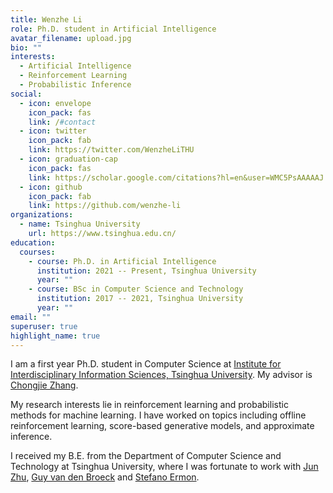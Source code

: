 ```yaml
---
title: Wenzhe Li
role: Ph.D. student in Artificial Intelligence
avatar_filename: upload.jpg
bio: ""
interests:
  - Artificial Intelligence
  - Reinforcement Learning
  - Probabilistic Inference
social:
  - icon: envelope
    icon_pack: fas
    link: /#contact
  - icon: twitter
    icon_pack: fab
    link: https://twitter.com/WenzheLiTHU
  - icon: graduation-cap
    icon_pack: fas
    link: https://scholar.google.com/citations?hl=en&user=WMC5PsAAAAAJ
  - icon: github
    icon_pack: fab
    link: https://github.com/wenzhe-li
organizations:
  - name: Tsinghua University
    url: https://www.tsinghua.edu.cn/
education:
  courses:
    - course: Ph.D. in Artificial Intelligence
      institution: 2021 -- Present, Tsinghua University
      year: ""
    - course: BSc in Computer Science and Technology
      institution: 2017 -- 2021, Tsinghua University
      year: ""
email: ""
superuser: true
highlight_name: true
---
```

I am a first year Ph.D. student in Computer Science at [Institute for Interdisciplinary Information Sciences, Tsinghua University](https://iiis.tsinghua.edu.cn/en/about/). My advisor is [Chongjie Zhang](http://people.iiis.tsinghua.edu.cn/~zhang/).

My research interests lie in reinforcement learning and probabilistic methods for machine learning. I have worked on topics including offline reinforcement learning, score-based generative models, and approximate inference.

I received my B.E. from the Department of Computer Science and Technology at Tsinghua University, where I was fortunate to work with [Jun Zhu](https://ml.cs.tsinghua.edu.cn/~jun/index.shtml), [Guy van den Broeck](https://web.cs.ucla.edu/~guyvdb/) and [Stefano Ermon](https://cs.stanford.edu/~ermon/).

